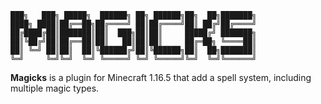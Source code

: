 ```
███╗   ███╗ █████╗  ██████╗ ██╗ ██████╗██╗  ██╗███████╗
████╗ ████║██╔══██╗██╔════╝ ██║██╔════╝██║ ██╔╝██╔════╝ 
██╔████╔██║███████║██║  ███╗██║██║     █████╔╝ ███████╗
██║╚██╔╝██║██╔══██║██║   ██║██║██║     ██╔═██╗ ╚════██║
██║ ╚═╝ ██║██║  ██║╚██████╔╝██║╚██████╗██║  ██╗███████║
╚═╝     ╚═╝╚═╝  ╚═╝ ╚═════╝ ╚═╝ ╚═════╝╚═╝  ╚═╝╚══════╝
```

**Magicks** is a plugin for Minecraft 1.16.5 that add a spell system, including multiple magic types.